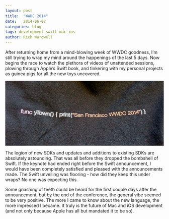 ```yaml
---
layout: post
title:  "WWDC 2014"
date:   2014-06-07
categories: blog
tags: development swift mac ios
author: Rich Wardwell
---
```


After returning home from a mind-blowing week of WWDC goodness, I’m still trying to wrap my mind around the happenings of the last 5 days.  Now begins the race to watch the plethora of videos of unattended sessions, plowing through Apple’s Swift book, and tinkering with my personal projects as guinea pigs for all the new toys uncovered.  

<img src="/images/wwdc_2014_tshirt.jpg" align="center" title="Apple's WWDC 2014 T-Shirt"/>

The legion of new SDKs and updates and additions to existing SDKs are absolutely astounding.  That was all before they dropped the bombshell of Swift.  If the keynote had ended right before the Swift announcement, I would have been completely satisfied and pleased with the announcements made.  The Swift unveiling was flooring - how did they keep this under wraps?  No one was expecting this.  

Some gnashing of teeth could be heard for the first couple days after the announcement, but by the end of the conference, the general vibe seemed to be very positive.  The more I came to know about the new language, the more impressed I became.  It truly is the future of Mac and iOS development (and not only because Apple has all but mandated it to be so). 
